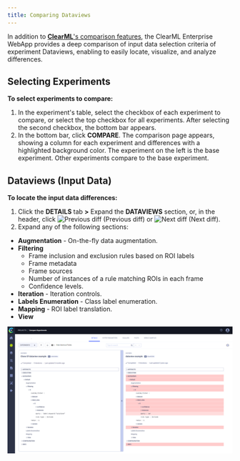 ```yaml
--- 
title: Comparing Dataviews
---
```


In addition to [**ClearML**'s comparison features](../../webapp/webapp_exp_comparing.md), the ClearML Enterprise WebApp 
provides a deep comparison of input data selection criteria of experiment Dataviews, enabling to easily locate, visualize, and analyze differences.

## Selecting Experiments 

**To select experiments to compare:**

1. In the experiment's table, select the checkbox of each experiment to compare, or select the top checkbox for all experiments. 
   After selecting the second checkbox, the bottom bar appears.
1. In the bottom bar, click **COMPARE**. The comparison page appears, showing a column for each experiment and differences with 
   a highlighted background color. The experiment on the left is the base experiment. Other experiments compare to the base experiment.

## Dataviews (Input Data)

**To locate the input data differences:**

1. Click the **DETAILS** tab **>** Expand the **DATAVIEWS** section, or, in the header, click <img src="/docs/latest/icons/ico-previous-diff.svg" alt="Previous diff" className="icon size-md" /> 
   (Previous diff) or <img src="/docs/latest/icons/ico-next-diff.svg" alt="Next diff" className="icon size-md space-sm" /> (Next diff).
1. Expand any of the following sections:

* **Augmentation** - On-the-fly data augmentation.
* **Filtering** 
  * Frame inclusion and exclusion rules based on ROI labels
  * Frame metadata
  * Frame sources 
  * Number of instances of a rule matching ROIs in each frame
  * Confidence levels.
* **Iteration** - Iteration controls.
* **Labels Enumeration** - Class label enumeration.
* **Mapping** - ROI label translation.
* **View**

![image](../../img/hyperdatasets/web-app/compare_dataviews.png)
